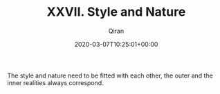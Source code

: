 ﻿---
title: XXVII. Style and Nature
author: Qiran
type: post
date: 2020-03-07T10:25:01+00:00
aliases: ["/xxvii-style-and-nature/"]
categories:
  - The Literary Mind and the Carving of Dragons

---
The style and nature need to be fitted with each other, the outer and the inner realities always correspond.
